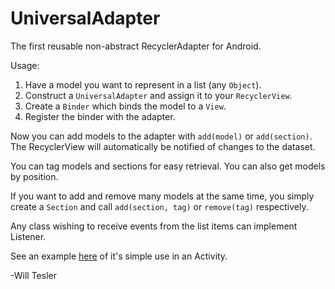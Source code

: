# UniversalAdapter
The first reusable non-abstract RecyclerAdapter for Android.

Usage:

1. Have a model you want to represent in a list (any `Object`).
2. Construct a `UniversalAdapter` and assign it to your `RecyclerView`.
2. Create a `Binder` which binds the model to a `View`.
3. Register the binder with the adapter.

Now you can add models to the adapter with `add(model)` or `add(section)`. 
The RecyclerView will automatically be notified of changes to the dataset.
  
You can tag models and sections for easy retrieval. You can also get models by position.

If you want to add and remove many models at the same time, you simply create a 
`Section` and call `add(section, tag)` or `remove(tag)` respectively.
  
Any class wishing to receive events from the list items can implement Listener.

See an example [here](app/src/main/java/will/tesler/asymmetricadapter/UniversalAdapterActivity.java) of it's simple use in an Activity.

-Will Tesler
